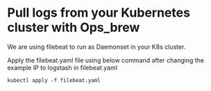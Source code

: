 # Pull logs from your Kubernetes cluster with Ops_brew

We are using filebeat to run as Daemonset in your K8s cluster. 

Apply the filebeat.yaml file using below command after changing the example IP to logstash in filebeat.yaml

`kubectl apply -f filebeat.yaml`

